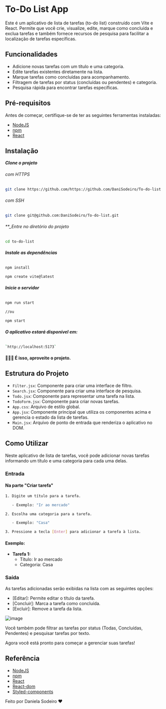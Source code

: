 # To-Do List App

Este é um aplicativo de lista de tarefas (to-do list) construído com Vite e React. Permite que você crie, visualize, edite, marque como concluída e exclua tarefas e também fornece recursos de pesquisa para facilitar a localização de tarefas específicas.

## Funcionalidades

- Adicione novas tarefas com um título e uma categoria.
- Edite tarefas existentes diretamente na lista.
- Marque tarefas como concluídas para acompanhamento.
- Filtragem de tarefas por status (concluídas ou pendentes) e categoria.
- Pesquisa rápida para encontrar tarefas específicas.

## Pré-requisitos

Antes de começar, certifique-se de ter as seguintes ferramentas instaladas:

- [NodeJS](https://nodejs.org/pt-br/download)
- [npm](https://vitejs.dev/guide/)
- [React](https://www.npmjs.com/package/react/v/18.2.0)

## Instalação

**_Clone o projeto_**

###### com HTTPS

```bash
git clone https://github.com/https://github.com/DaniSodeiro/To-do-list
```

###### com SSH

```bash
git clone git@github.com:DaniSodeiro/To-do-list.git
```

###### \*\*\_Entre no diretório do projeto

```bash
cd to-do-list
```

###### **_Instale as dependências_**

```bash
npm install
```

```bash
npm create vite@latest
```

###### **_Inicie o servidor_**

```bash
npm run start

//ou

npm start

```

###### **_O aplicativo estará disponível em:_**

```bash
`http://localhost:5173`
```

#### 🎉🎉🎉 É isso, aproveite o projeto.

## Estrutura do Projeto

- `Filter.jsx`: Componente para criar uma interface de filtro.
- `Search.jsx`: Componente para criar uma interface de pesquisa.
- `Todo.jsx`: Componente para representar uma tarefa na lista.
- `TodoForm.jsx`: Componente para criar novas tarefas.
- `App.css`: Arquivo de estilo global.
- `App.jsx`: Componente principal que utiliza os componentes acima e gerencia o estado da lista de tarefas.
- `Main.jsx`: Arquivo de ponto de entrada que renderiza o aplicativo no DOM.

## Como Utilizar

Neste aplicativo de lista de tarefas, você pode adicionar novas tarefas informando um título e uma categoria para cada uma delas.

### Entrada

#### Na parte "Criar tarefa"

```bash
1. Digite um título para a tarefa.

   - Exemplo: "Ir ao mercado"

2. Escolha uma categoria para a tarefa.

   - Exemplo: "Casa"

3. Pressione a tecla [Enter] para adicionar a tarefa à lista.
```

#### Exemplo:

- **Tarefa 1:**
  - Título: Ir ao mercado
  - Categoria: Casa

### Saída

As tarefas adicionadas serão exibidas na lista com as seguintes opções:

- [Editar]: Permite editar o título da tarefa.
- [Concluir]: Marca a tarefa como concluída.
- [Excluir]: Remove a tarefa da lista.

![image](https://github.com/DaniSodeiro/To-do-list/assets/138523306/35014ad3-4a10-4c4a-9ba5-ca0a4cbdd682)

Você também pode filtrar as tarefas por status (Todas, Concluídas, Pendentes) e pesquisar tarefas por texto.

Agora você está pronto para começar a gerenciar suas tarefas!

## Referência

- [NodeJS](https://nodejs.org/pt-br/download)
- [npm](https://vitejs.dev/guide/)
- [React](https://www.npmjs.com/package/react/v/18.2.0)
- [React-dom](https://www.npmjs.com/package/react-dom/v/18.2.0)
- [Styled-components](https://styled-components.com/docs/basics#installation)

Feito por Daniela Sodeiro ♥️
